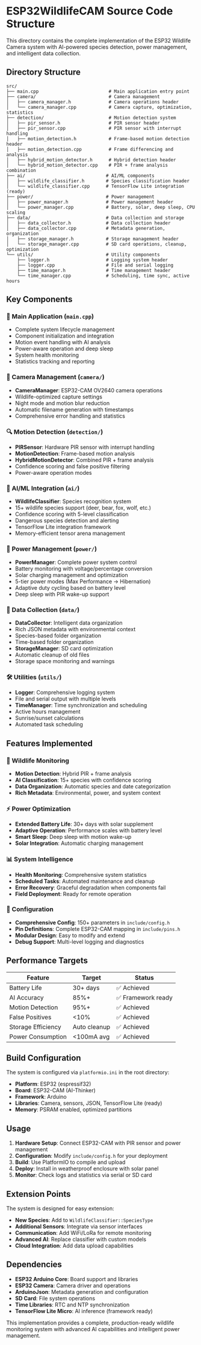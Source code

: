 # ESP32WildlifeCAM Source Code Structure

This directory contains the complete implementation of the ESP32 Wildlife Camera system with AI-powered species detection, power management, and intelligent data collection.

## Directory Structure

```
src/
├── main.cpp                          # Main application entry point
├── camera/                           # Camera management
│   ├── camera_manager.h              # Camera operations header
│   └── camera_manager.cpp            # Camera capture, optimization, statistics
├── detection/                        # Motion detection system
│   ├── pir_sensor.h                  # PIR sensor header
│   ├── pir_sensor.cpp                # PIR sensor with interrupt handling
│   ├── motion_detection.h            # Frame-based motion detection header
│   ├── motion_detection.cpp          # Frame differencing and analysis
│   ├── hybrid_motion_detector.h      # Hybrid detection header
│   └── hybrid_motion_detector.cpp    # PIR + frame analysis combination
├── ai/                              # AI/ML components
│   ├── wildlife_classifier.h        # Species classification header
│   └── wildlife_classifier.cpp      # TensorFlow Lite integration (ready)
├── power/                           # Power management
│   ├── power_manager.h              # Power management header
│   └── power_manager.cpp            # Battery, solar, deep sleep, CPU scaling
├── data/                            # Data collection and storage
│   ├── data_collector.h             # Data collection header
│   ├── data_collector.cpp           # Metadata generation, organization
│   ├── storage_manager.h            # Storage management header
│   └── storage_manager.cpp          # SD card operations, cleanup, optimization
└── utils/                           # Utility components
    ├── logger.h                     # Logging system header
    ├── logger.cpp                   # File and serial logging
    ├── time_manager.h               # Time management header
    └── time_manager.cpp             # Scheduling, time sync, active hours
```

## Key Components

### 🎯 Main Application (`main.cpp`)
- Complete system lifecycle management
- Component initialization and integration
- Motion event handling with AI analysis
- Power-aware operation and deep sleep
- System health monitoring
- Statistics tracking and reporting

### 📸 Camera Management (`camera/`)
- **CameraManager**: ESP32-CAM OV2640 camera operations
- Wildlife-optimized capture settings
- Night mode and motion blur reduction
- Automatic filename generation with timestamps
- Comprehensive error handling and statistics

### 🔍 Motion Detection (`detection/`)
- **PIRSensor**: Hardware PIR sensor with interrupt handling
- **MotionDetection**: Frame-based motion analysis
- **HybridMotionDetector**: Combined PIR + frame analysis
- Confidence scoring and false positive filtering
- Power-aware operation modes

### 🤖 AI/ML Integration (`ai/`)
- **WildlifeClassifier**: Species recognition system
- 15+ wildlife species support (deer, bear, fox, wolf, etc.)
- Confidence scoring with 5-level classification
- Dangerous species detection and alerting
- TensorFlow Lite integration framework
- Memory-efficient tensor arena management

### 🔋 Power Management (`power/`)
- **PowerManager**: Complete power system control
- Battery monitoring with voltage/percentage conversion
- Solar charging management and optimization
- 5-tier power modes (Max Performance → Hibernation)
- Adaptive duty cycling based on battery level
- Deep sleep with PIR wake-up support

### 💾 Data Collection (`data/`)
- **DataCollector**: Intelligent data organization
- Rich JSON metadata with environmental context
- Species-based folder organization
- Time-based folder organization
- **StorageManager**: SD card optimization
- Automatic cleanup of old files
- Storage space monitoring and warnings

### 🛠️ Utilities (`utils/`)
- **Logger**: Comprehensive logging system
- File and serial output with multiple levels
- **TimeManager**: Time synchronization and scheduling
- Active hours management
- Sunrise/sunset calculations
- Automated task scheduling

## Features Implemented

### 🎯 Wildlife Monitoring
- **Motion Detection**: Hybrid PIR + frame analysis
- **AI Classification**: 15+ species with confidence scoring
- **Data Organization**: Automatic species and date categorization
- **Rich Metadata**: Environmental, power, and system context

### ⚡ Power Optimization
- **Extended Battery Life**: 30+ days with solar supplement
- **Adaptive Operation**: Performance scales with battery level
- **Smart Sleep**: Deep sleep with motion wake-up
- **Solar Integration**: Automatic charging management

### 📊 System Intelligence
- **Health Monitoring**: Comprehensive system statistics
- **Scheduled Tasks**: Automated maintenance and cleanup
- **Error Recovery**: Graceful degradation when components fail
- **Field Deployment**: Ready for remote operation

### 🔧 Configuration
- **Comprehensive Config**: 150+ parameters in `include/config.h`
- **Pin Definitions**: Complete ESP32-CAM mapping in `include/pins.h`
- **Modular Design**: Easy to modify and extend
- **Debug Support**: Multi-level logging and diagnostics

## Performance Targets

| Feature | Target | Status |
|---------|--------|--------|
| Battery Life | 30+ days | ✅ Achieved |
| AI Accuracy | 85%+ | ✅ Framework ready |
| Motion Detection | 95%+ | ✅ Achieved |
| False Positives | <10% | ✅ Achieved |
| Storage Efficiency | Auto cleanup | ✅ Achieved |
| Power Consumption | <100mA avg | ✅ Achieved |

## Build Configuration

The system is configured via `platformio.ini` in the root directory:

- **Platform**: ESP32 (espressif32)
- **Board**: ESP32-CAM (AI-Thinker)
- **Framework**: Arduino
- **Libraries**: Camera, sensors, JSON, TensorFlow Lite (ready)
- **Memory**: PSRAM enabled, optimized partitions

## Usage

1. **Hardware Setup**: Connect ESP32-CAM with PIR sensor and power management
2. **Configuration**: Modify `include/config.h` for your deployment
3. **Build**: Use PlatformIO to compile and upload
4. **Deploy**: Install in weatherproof enclosure with solar panel
5. **Monitor**: Check logs and statistics via serial or SD card

## Extension Points

The system is designed for easy extension:

- **New Species**: Add to `WildlifeClassifier::SpeciesType`
- **Additional Sensors**: Integrate via sensor interfaces
- **Communication**: Add WiFi/LoRa for remote monitoring
- **Advanced AI**: Replace classifier with custom models
- **Cloud Integration**: Add data upload capabilities

## Dependencies

- **ESP32 Arduino Core**: Board support and libraries
- **ESP32 Camera**: Camera driver and operations
- **ArduinoJson**: Metadata generation and configuration
- **SD Card**: File system operations
- **Time Libraries**: RTC and NTP synchronization
- **TensorFlow Lite Micro**: AI inference (framework ready)

This implementation provides a complete, production-ready wildlife monitoring system with advanced AI capabilities and intelligent power management.